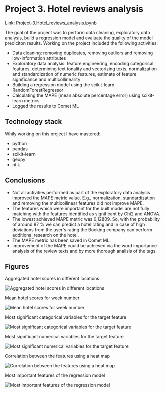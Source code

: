 # Project 3. Hotel reviews analysis
Link: [Project-3.Hotel_reviews_analysis.ipynb](https://github.com/helios12/DataScienceProjects/blob/main/projects/project-3/Project-3.Hotel_reviews_analysis.ipynb)

The goal of the project was to perform data cleaning, exploratory data analysis, build a regression model and evaluate the quality of the model prediciton results. Working on the project included the following activities:

* Data cleaning: removing duplicates, removing outliers and removing low-information attributes
* Exploratory data analysis: feature engineering, encoding categorical features, determining text tonality and vectorizing texts, normalization and standardization of numeric features, estimate of feature significance and multicollinearity
* Building a regression model using the scikit-learn RandomForestRegressor
* Calculating the MAPE (mean absolute percentage error) using scikit-learn metrics
* Logged the results to Comet ML

## Technology stack
Whily working on this project I have mastered:

* python
* pandas
* scikit-learn
* geopy
* ntlk

## Conclusions
* Not all activities performed as part of the exploratory data analysis improved the MAPE metric value. E.g., normalization, standardization and removing the multicollinear features did not improve MAPE.
* The features which were important for the built model are not fully matching with the features identified as significant by Chi2 and ANOVA.
* The lowest achieved MAPE metric was 0,12809. So, with the probability of around 87 % we can predict a hotel rating and in case of high deviations from the user's rating the Booking company can perform additional research on the hotel.
* The MAPE metric has been saved in Comet ML.
* Improvement of the MAPE could be achieved via the word importance analysis of the review texts and by more thorough analisis of the tags.

## Figures
Aggregated hotel scores in different locations

![Aggregated hotel scores in different locations](https://i.imgur.com/9SztIjM.png)

Mean hotel scores for week number

![Mean hotel scores for week number](https://i.imgur.com/EYj87d2.png)

Most significant categorical variables for the target feature

![Most significant categorical variables for the target feature](https://i.imgur.com/tarQUPq.png)

Most significant numerical variables for the target feature

![Most significant numerical variables for the target feature](https://i.imgur.com/GnXNLxP.png)

Correlation between the features using a heat map

![Correlation between the features using a heat map](https://i.imgur.com/6PT0NAt.png)

Most important features of the regression model

![Most important features of the regression model](https://i.imgur.com/NhajF97.png)